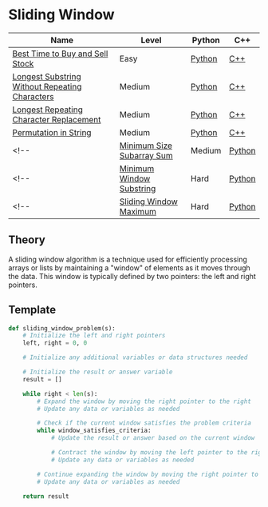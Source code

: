 # Sliding Window

| Name                                                                                                                            | Level  | Python                    | C++                  |
|---------------------------------------------------------------------------------------------------------------------------------|--------|---------------------------|----------------------|
| [Best Time to Buy and Sell Stock](https://leetcode.com/problems/best-time-to-buy-and-sell-stock/)                               | Easy   | [Python](./python/121.py) | [C++](./cpp/121.cpp) |
| [Longest Substring Without Repeating Characters](https://leetcode.com/problems/longest-substring-without-repeating-characters/) | Medium | [Python](./python/3.py)   | [C++](./cpp/3.cpp)   |
| [Longest Repeating Character Replacement](https://leetcode.com/problems/longest-repeating-character-replacement/)               | Medium | [Python](./python/424.py) | [C++](./cpp/424.cpp) |
| [Permutation in String](https://leetcode.com/problems/permutation-in-string/)                                                   | Medium | [Python](./python/567.py) | [C++](./cpp/567.cpp) |
<!-- | [Minimum Size Subarray Sum](https://leetcode.com/problems/minimum-size-subarray-sum/)                                           | Medium | [Python](./python/209.py) | [C++](./cpp/209.cpp) | -->
<!-- | [Minimum Window Substring](https://leetcode.com/problems/minimum-window-substring/)                                             | Hard   | [Python](./python/76.py)  |                      | -->
<!-- | [Sliding Window Maximum](https://leetcode.com/problems/sliding-window-maximum/)                                                 | Hard   | [Python](./python/239.py) |                      | -->

## Theory

A sliding window algorithm is a technique used for efficiently processing arrays or lists by maintaining a "window" of elements as it moves through the data. This window is typically defined by two pointers: the left and right pointers.

## Template

```python
def sliding_window_problem(s):
    # Initialize the left and right pointers
    left, right = 0, 0

    # Initialize any additional variables or data structures needed

    # Initialize the result or answer variable
    result = []

    while right < len(s):
        # Expand the window by moving the right pointer to the right
        # Update any data or variables as needed

        # Check if the current window satisfies the problem criteria
        while window_satisfies_criteria:
            # Update the result or answer based on the current window

            # Contract the window by moving the left pointer to the right
            # Update any data or variables as needed

        # Continue expanding the window by moving the right pointer to the right
        # Update any data or variables as needed

    return result
```
